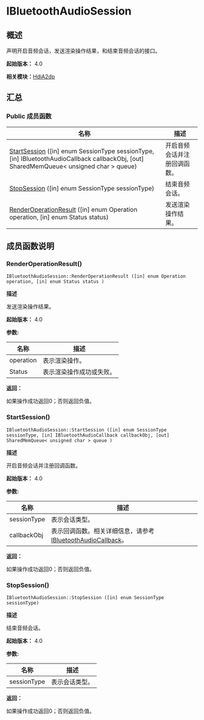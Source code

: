 # IBluetoothAudioSession

## 概述

声明开启音频会话，发送渲染操作结果，和结束音频会话的接口。

**起始版本：** 4.0

**相关模块：**[HdiA2dp](_hdi_a2dp.md)


## 汇总


### Public 成员函数

| 名称 | 描述 | 
| -------- | -------- |
| [StartSession](#startsession) ([in] enum SessionType sessionType, [in] IBluetoothAudioCallback callbackObj, [out] SharedMemQueue< unsigned char > queue) | 开启音频会话并注册回调函数。 | 
| [StopSession](#stopsession) ([in] enum SessionType sessionType) | 结束音频会话。 | 
| [RenderOperationResult](#renderoperationresult) ([in] enum Operation operation, [in] enum Status status) | 发送渲染操作结果。 | 


## 成员函数说明


### RenderOperationResult()

```
IBluetoothAudioSession::RenderOperationResult ([in] enum Operation operation, [in] enum Status status )
```

**描述**

发送渲染操作结果。

**起始版本：** 4.0

**参数:**

| 名称 | 描述 | 
| -------- | -------- |
| operation | 表示渲染操作。 | 
| Status | 表示渲染操作成功或失败。 | 

**返回：**

如果操作成功返回0；否则返回负值。


### StartSession()

```
IBluetoothAudioSession::StartSession ([in] enum SessionType sessionType, [in] IBluetoothAudioCallback callbackObj, [out] SharedMemQueue< unsigned char > queue )
```

**描述**

开启音频会话并注册回调函数。

**起始版本：** 4.0

**参数:**

| 名称 | 描述 | 
| -------- | -------- |
| sessionType | 表示会话类型。 | 
| callbackObj | 表示回调函数。相关详细信息，请参考[IBluetoothAudioCallback](interface_i_bluetooth_audio_callback.md)。 | 

**返回：**

如果操作成功返回0；否则返回负值。

### StopSession()

```
IBluetoothAudioSession::StopSession ([in] enum SessionType sessionType)
```

**描述**

结束音频会话。

**起始版本：** 4.0

**参数:**

| 名称 | 描述 | 
| -------- | -------- |
| sessionType | 表示会话类型。 | 

**返回：**

如果操作成功返回0；否则返回负值。
